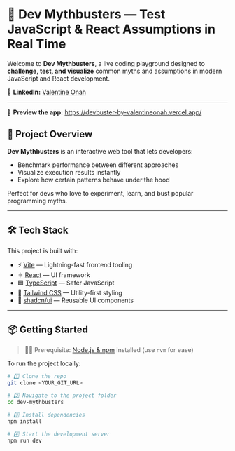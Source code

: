 # 🧪 Dev Mythbusters — Test JavaScript & React Assumptions in Real Time

Welcome to **Dev Mythbusters**, a live coding playground designed to **challenge, test, and visualize** common myths and assumptions in modern JavaScript and React development.

🔗 **LinkedIn:** [Valentine Onah](https://www.linkedin.com/in/valentine-onah/)

---
🔗 **Preview the app:** https://devbuster-by-valentineonah.vercel.app/

## 🚀 Project Overview

**Dev Mythbusters** is an interactive web tool that lets developers:

- Benchmark performance between different approaches
- Visualize execution results instantly
- Explore how certain patterns behave under the hood

Perfect for devs who love to experiment, learn, and bust popular programming myths.

---

## 🛠️ Tech Stack

This project is built with:

- ⚡️ [Vite](https://vitejs.dev) — Lightning-fast frontend tooling
- ⚛️ [React](https://reactjs.org) — UI framework
- 🟦 [TypeScript](https://www.typescriptlang.org) — Safer JavaScript
- 🎨 [Tailwind CSS](https://tailwindcss.com) — Utility-first styling
- 🧩 [shadcn/ui](https://ui.shadcn.dev) — Reusable UI components

---

## 📦 Getting Started

> 🧑‍💻 Prerequisite: [Node.js & npm](https://github.com/nvm-sh/nvm#installing-and-updating) installed (use `nvm` for ease)

To run the project locally:

```sh
# 1️⃣ Clone the repo
git clone <YOUR_GIT_URL>

# 2️⃣ Navigate to the project folder
cd dev-mythbusters

# 3️⃣ Install dependencies
npm install

# 4️⃣ Start the development server
npm run dev
